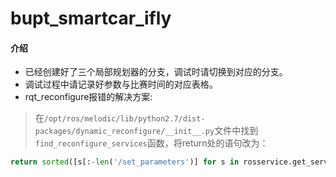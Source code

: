 # bupt_smartcar_ifly

#### 介绍
+ 已经创建好了三个局部规划器的分支，调试时请切换到对应的分支。
+ 调试过程中请记录好参数与比赛时间的对应表格。
+ rqt_reconfigure报错的解决方案:
> 在`/opt/ros/melodic/lib/python2.7/dist-packages/dynamic_reconfigure/__init__.py`文件中找到`find_reconfigure_services`函数，将return处的语句改为：
```python
return sorted([s[:-len('/set_parameters')] for s in rosservice.get_service_list() if s.endswith('/set_parameters') and s != '/set_parameters'])
```